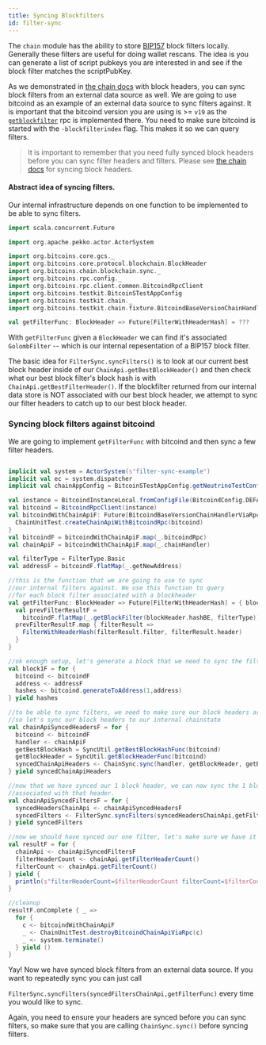 ```yaml
---
title: Syncing Blockfilters
id: filter-sync
---
```


The `chain` module has the ability to store [BIP157](https://github.com/bitcoin/bips/blob/master/bip-0157.mediawiki) block filters locally. Generally these filters are useful
for doing wallet rescans. The idea is you can generate a list of script pubkeys you are interested in and see if
the block filter matches the scriptPubKey.

As we demonstrated in [the chain docs](chain.md) with block headers, you can sync block filters from an external data source
as well. We are going to use bitcoind as an example of an external data source to sync filters against. It is important
that the bitcoind version you are using is >= `v19` as the [`getblockfilter`](https://github.com/bitcoin/bitcoin/blob/master/doc/release-notes/release-notes-0.19.0.1.md#new-rpcs)
rpc is implemented there. You need to make sure bitcoind is started with the `-blockfilterindex` flag. This makes it
so we can query filters.

> It is important to remember that you need fully synced block headers before you can sync filter headers and filters. Please see [the chain docs](chain.md) for syncing block headers.

#### Abstract idea of syncing filters.

Our internal infrastructure depends on one function to be implemented to be able to sync filters.

```scala mdoc:invisible
import scala.concurrent.Future

import org.apache.pekko.actor.ActorSystem

import org.bitcoins.core.gcs._
import org.bitcoins.core.protocol.blockchain.BlockHeader
import org.bitcoins.chain.blockchain.sync._
import org.bitcoins.rpc.config._
import org.bitcoins.rpc.client.common.BitcoindRpcClient
import org.bitcoins.testkit.BitcoinSTestAppConfig
import org.bitcoins.testkit.chain._
import org.bitcoins.testkit.chain.fixture.BitcoindBaseVersionChainHandlerViaRpc

```

```scala mdoc:compile-only
val getFilterFunc: BlockHeader => Future[FilterWithHeaderHash] = ???
```

With `getFilterFunc` given a `BlockHeader` we can find it's associated `GolombFilter` -- which is our internal repesentation
of a BIP157 block filter.

The basic idea for `FilterSync.syncFilters()` is to look at our current best block header inside of our `ChainApi.getBestBlockHeader()`
and then check what our best block filter's block hash is with `ChainApi.getBestFilterHeader()`. If the blockfilter returned from our internal
data store is NOT associated with our best block header, we attempt to sync our filter headers to catch up to our best block header.

### Syncing block filters against bitcoind

We are going to implement `getFilterFunc` with bitcoind and then sync a few filter headers.

```scala mdoc:compile-only

implicit val system = ActorSystem(s"filter-sync-example")
implicit val ec = system.dispatcher
implicit val chainAppConfig = BitcoinSTestAppConfig.getNeutrinoTestConfig().chainConf

val instance = BitcoindInstanceLocal.fromConfigFile(BitcoindConfig.DEFAULT_CONF_FILE)
val bitcoind = BitcoindRpcClient(instance)
val bitcoindWithChainApiF: Future[BitcoindBaseVersionChainHandlerViaRpc] = {
  ChainUnitTest.createChainApiWithBitcoindRpc(bitcoind)
}
val bitcoindF = bitcoindWithChainApiF.map(_.bitcoindRpc)
val chainApiF = bitcoindWithChainApiF.map(_.chainHandler)

val filterType = FilterType.Basic
val addressF = bitcoindF.flatMap(_.getNewAddress)

//this is the function that we are going to use to sync
//our internal filters against. We use this function to query
//for each block filter associated with a blockheader
val getFilterFunc: BlockHeader => Future[FilterWithHeaderHash] = { blockHeader =>
  val prevFilterResultF =
    bitcoindF.flatMap(_.getBlockFilter(blockHeader.hashBE, filterType))
  prevFilterResultF.map { filterResult =>
    FilterWithHeaderHash(filterResult.filter, filterResult.header)
  }
}

//ok enough setup, let's generate a block that we need to sync the filter for in bitcoind
val block1F = for {
  bitcoind <- bitcoindF
  address <- addressF
  hashes <- bitcoind.generateToAddress(1,address)
} yield hashes

//to be able to sync filters, we need to make sure our block headers are synced first
//so let's sync our block headers to our internal chainstate
val chainApiSyncedHeadersF = for {
  bitcoind <- bitcoindF
  handler <- chainApiF
  getBestBlockHash = SyncUtil.getBestBlockHashFunc(bitcoind)
  getBlockHeader = SyncUtil.getBlockHeaderFunc(bitcoind)
  syncedChainApiHeaders <- ChainSync.sync(handler, getBlockHeader, getBestBlockHash)
} yield syncedChainApiHeaders

//now that we have synced our 1 block header, we can now sync the 1 block filter
//associated with that header.
val chainApiSyncedFiltersF = for {
  syncedHeadersChainApi <- chainApiSyncedHeadersF
  syncedFilters <- FilterSync.syncFilters(syncedHeadersChainApi,getFilterFunc)
} yield syncedFilters

//now we should have synced our one filter, let's make sure we have it
val resultF = for {
  chainApi <- chainApiSyncedFiltersF
  filterHeaderCount <- chainApi.getFilterHeaderCount()
  filterCount <- chainApi.getFilterCount()
} yield {
  println(s"filterHeaderCount=$filterHeaderCount filterCount=$filterCount")
}

//cleanup
resultF.onComplete { _ =>
  for {
    c <- bitcoindWithChainApiF
    _ <- ChainUnitTest.destroyBitcoindChainApiViaRpc(c)
    _ <- system.terminate()
  } yield ()
}
```

Yay! Now we have synced block filters from an external data source. If you want to repeatedly sync you can just call

`FilterSync.syncFilters(syncedFiltersChainApi,getFilterFunc)` every time you would like to sync.

Again, you need to ensure
your headers are synced before you can sync filters, so make sure that you are calling `ChainSync.sync()` before syncing
filters.
